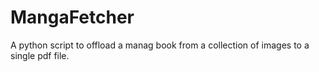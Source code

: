 # MangaFetcher

A python script to offload a manag book from a collection of images to a single
pdf file.

